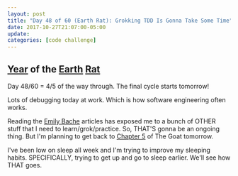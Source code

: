 ```yaml
---
layout: post
title: "Day 48 of 60 (Earth Rat): Grokking TDD Is Gonna Take Some Time"
date: 2017-10-27T21:07:00-05:00
update: 
categories: [code challenge]
---
```

## [Year](https://en.wikipedia.org/wiki/Chinese_zodiac#Years) of the [Earth](https://en.wikipedia.org/wiki/Earth_(Wu_Xing)) [Rat](https://en.wikipedia.org/wiki/Rat_(zodiac))
Day 48/60 = 4/5 of the way through. The final cycle starts tomorrow!

Lots of debugging today at work. Which is how software engineering often works.

Reading the [Emily Bache](http://coding-is-like-cooking.info/2013/04/the-london-school-of-test-driven-development/) articles has exposed me to a bunch of OTHER stuff that I need to learn/grok/practice. So, THAT'S gonna be an ongoing thing. But I'm planning to get back to [Chapter 5](http://www.obeythetestinggoat.com/book/chapter_post_and_database.html) of The Goat tomorrow.

I've been low on sleep all week and I'm trying to improve my sleeping habits. SPECIFICALLY, trying to get up and go to sleep earlier. We'll see how THAT goes.